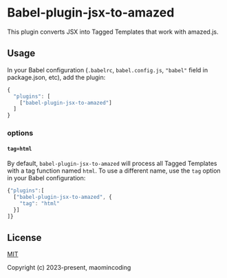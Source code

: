 # Babel-plugin-jsx-to-amazed

This plugin converts JSX into Tagged Templates that work with amazed.js.

## Usage

In your Babel configuration (`.babelrc`, `babel.config.js`, `"babel"` field in package.json, etc), add the plugin:

```js
{
  "plugins": [
    ["babel-plugin-jsx-to-amazed"]
  ]
}
```

### options

#### `tag=html`

By default, `babel-plugin-jsx-to-amazed` will process all Tagged Templates with a tag function named `html`. To use a different name, use the `tag` option in your Babel configuration:

```js
{"plugins":[
  ["babel-plugin-jsx-to-amazed", {
    "tag": "html"
  }]
]}
```

## License

[MIT](http://opensource.org/licenses/MIT)

Copyright (c) 2023-present, maomincoding
